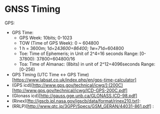 GNSS Timing
========

GPS:
- GPS Time:
   - GPS Week: 10bits; 0-1023
   - TOW (Time of GPS Week): 0 ~ 604800
   - 1 h = 3600m; 1d=24*3600=86400;  1w=7*1d=604800 
   - Toe: Time of Ephemeris; in Unit of 2^4=16 seconds
      Range: [0-37800):  37800=604800/16
   - Toa: Time of Almanac: (8bits) in unit of 2^12=4096seconds
      Range: [0-256)
- GPS Timing (UTC Time <-> GPS Time)[https://www.labsat.co.uk/index.php/en/gps-time-calculator]  
- (GPS icd)[http://www.gps.gov/technical/icwg/]:(200C)[http://www.gps.gov/technical/icwg/ICD-GPS-200C.pdf]
- (Glonass icd)[http://gauss.gge.unb.ca/GLONASS.ICD-98.pdf]
- (Rinex)[ftp://igscb.jpl.nasa.gov/igscb/data/format/rinex210.txt]: 
- (RRLP)[http://www.qtc.jp/3GPP/Specs/GSM_GERAN/44031-861.pdf] :

